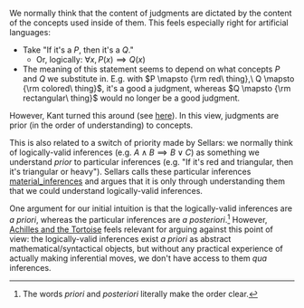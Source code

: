 
We normally think that the content of judgments are dictated by the content of the concepts used inside of them. This feels especially right for artificial languages:

- Take "If it's a $P$, then it's a $Q$."
    - Or, logically: $\forall x, P(x)\implies Q(x)$
- The meaning of this statement seems to depend on what concepts $P$ and $Q$ we substitute in. E.g. with $P \mapsto {\rm red\ thing},\  Q \mapsto {\rm colored\ thing}$, it's a good a judgment, whereas $Q \mapsto {\rm rectangular\ thing}$ would no longer be a good judgment.

However, Kant turned this around (see [here](/docs/phil/people/kant/index.qmd)). In this view, judgments are prior (in the order of understanding) to concepts.

This is also related to a switch of priority made by Sellars: we normally think of logically-valid inferences (e.g. $A \land B \implies B \lor C$) as something we understand *prior* to particular inferences (e.g. "If it's red and triangular, then it's triangular or heavy"). Sellars calls these particular inferences [material_inferences](/docs/phil/people/brandom/sellars09/2/material_inference.qmd) and argues that it is only through understanding them that we could understand logically-valid inferences.

One argument for our initial intuition is that the logically-valid inferences are *a priori*, whereas the particular inferences are *a posteriori*.[^1] However, [Achilles and the Tortoise](/docs/phil/problems/tortoise.qmd) feels relevant for arguing against this point of view: the logically-valid inferences exist *a priori* as abstract mathematical/syntactical objects, but without any practical experience of actually making inferential moves, we don't have access to them *qua* inferences.

[^1]: The words *priori* and *posteriori* literally make the order clear.